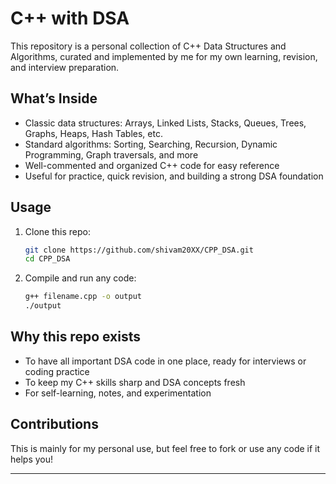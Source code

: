 # C++ with DSA

This repository is a personal collection of C++ Data Structures and Algorithms, curated and implemented by me for my own learning, revision, and interview preparation.

## What’s Inside

- Classic data structures: Arrays, Linked Lists, Stacks, Queues, Trees, Graphs, Heaps, Hash Tables, etc.
- Standard algorithms: Sorting, Searching, Recursion, Dynamic Programming, Graph traversals, and more
- Well-commented and organized C++ code for easy reference
- Useful for practice, quick revision, and building a strong DSA foundation

## Usage

1. Clone this repo:
   ```bash
   git clone https://github.com/shivam20XX/CPP_DSA.git
   cd CPP_DSA
   ```
2. Compile and run any code:
   ```bash
   g++ filename.cpp -o output
   ./output
   ```

## Why this repo exists

- To have all important DSA code in one place, ready for interviews or coding practice
- To keep my C++ skills sharp and DSA concepts fresh
- For self-learning, notes, and experimentation

## Contributions

This is mainly for my personal use, but feel free to fork or use any code if it helps you!


---
